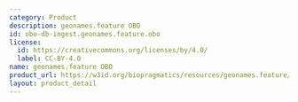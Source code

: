 ```yaml
---
category: Product
description: geonames.feature OBO
id: obo-db-ingest.geonames.feature.obo
license:
  id: https://creativecommons.org/licenses/by/4.0/
  label: CC-BY-4.0
name: geonames.feature OBO
product_url: https://w3id.org/biopragmatics/resources/geonames.feature/geonames.feature.obo
layout: product_detail
---
```

